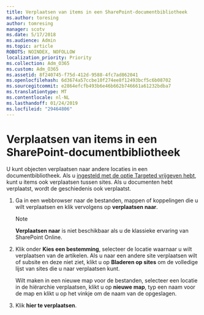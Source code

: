 ```yaml
---
title: Verplaatsen van items in een SharePoint-documentbibliotheek
ms.author: toresing
author: tomresing
manager: scotv
ms.date: 5/17/2018
ms.audience: Admin
ms.topic: article
ROBOTS: NOINDEX, NOFOLLOW
localization_priority: Priority
ms.collection: Adm_O365
ms.custom: Adm_O365
ms.assetid: 8f240745-f75d-412d-9588-4fc7ad862041
ms.openlocfilehash: 6d3674a57ccbe10f274ee8f12493bcf5c6b08702
ms.sourcegitcommit: e2864efcfb493b6e46b662b746661a61232bdba7
ms.translationtype: MT
ms.contentlocale: nl-NL
ms.lasthandoff: 01/24/2019
ms.locfileid: "29464806"
---
```

# <a name="move-items-in-a-sharepoint-document-library"></a>Verplaatsen van items in een SharePoint-documentbibliotheek

U kunt objecten verplaatsen naar andere locaties in een documentbibliotheek. Als u [ingesteld met de optie Targeted vrijgeven hebt](https://go.microsoft.com/fwlink/?linkid=622980), kunt u items ook verplaatsen tussen sites. Als u documenten hebt verplaatst, wordt de geschiedenis ook verplaatst.
  
1. Ga in een webbrowser naar de bestanden, mappen of koppelingen die u wilt verplaatsen en klik vervolgens op **verplaatsen naar**.
    
    > [!NOTE]
    > **Verplaatsen naar** is niet beschikbaar als u de klassieke ervaring van SharePoint Online. 
  
2. Klik onder **Kies een bestemming**, selecteer de locatie waarnaar u wilt verplaatsen van de artikelen. Als u naar een andere site verplaatsen wilt of subsite en deze niet ziet, klikt u op **Bladeren op sites** om de volledige lijst van sites die u naar verplaatsen kunt. 
    
    Wilt maken in een nieuwe map voor de bestanden, selecteer een locatie in de hiërarchie verplaatsen, klikt u op **nieuwe map**, typ een naam voor de map en klikt u op het vinkje om de naam van de opgeslagen.
    
3. Klik **hier te verplaatsen**.
    

